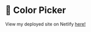 # 🎨 Color Picker

View my deployed site on Netlify [here!](https://jaybrdy-colorpicker.netlify.app/)
